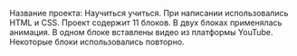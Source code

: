 Название проекта: Научиться учиться. При написании использовались HTML  и CSS. Проект содержит 11 блоков. В двух блоках применялась анимация.
В одном блоке вставлены видео из платформы YouTube. Некоторые блоки использовались повторно.
